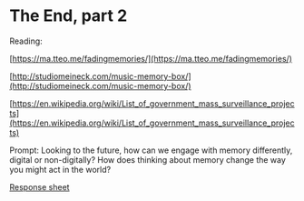 # The End, part 2 

Reading:

[https://ma.tteo.me/fadingmemories/](https://ma.tteo.me/fadingmemories/)

[http://studiomeineck.com/music-memory-box/](http://studiomeineck.com/music-memory-box/)

[https://en.wikipedia.org/wiki/List_of_government_mass_surveillance_projects](https://en.wikipedia.org/wiki/List_of_government_mass_surveillance_projects)

Prompt: Looking to the future, how can we engage with memory differently, digital or non-digitally? How does thinking about memory change the way you might act in the world?

[Response sheet](https://github.com/allenjromano/techmem2019/raw/master/response_sheets/techmem_response.pdf)

